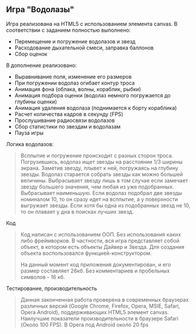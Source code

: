 Игра "Водолазы"
--------

Игра реализована на HTML5 с использованием элемента canvas.
В соответствии с заданием полностью выполнено:

  - Перемещение и погружение водолазов и звезд
  - Расходование дыхательной смеси, заправка баллонов
  - Сбор оценок

В дополнение реализовано:

  - Выравнивание поля, изменение его размеров
  - При погружении водолаз огибает контур троса
  - Анимация фона (облака, волны, кораблик, рыбки)
  - Анимация подбора оценки (водолаз немного погружается до глубины оценки)
  - Анимация удаления водолаза (поднимается к борту кораблика)
  - Расчет количества кадров в секунду (FPS)
  - Прослушивание радиосвязи водолазов
  - Сбор статистики по звездам и водолазам
  - Пауза игры

Логика водолазов:
> Всплытие и погружение происходит с разных сторон троса.
> Погрузившись, водолаз ищет звезды на расстоянии 1/3 ширины экрана.
> Заметив звезду, плывет к ней, погружаясь на глубину звезды.
> Водолаз старается собрать звезды как можно большей величины.
> Выбрасывает звезду лишь в том случае если замечает звезду большего значения, чем любая из уже подобранных. Выбрасывает наименьшую.
> Если водолаз подобрал две звезды номиналом 10, то он сразу идет на всплытие, а у поверхности выгружает звезды.
> Если хотя бы одна из подобранных звезд не 10, то он плавает у дна в поисках лучших звезд.

Код
> Код написан с использованием ООП. Без использования каких либо фреймворков. В частности, вся игра представляет собой объект, в котором есть объекты Дайвер и Звезда.
> Для создания объекта воспользовался функцией-конструктором.
> 
> На данный момент код приложения документирован, и его размер составляет 26кб.
> Без комментариев и пробельных символов - 16 кб.

Тестирование, производительность
> Данная законченная работа проверена в современных браузерах различных версий (Google Chrome, Firefox, Opera, MSIE, Safari, Opera Android), поддерживающих HTML5 элемент canvas.
> Наилучшие показатели производительности в браузере Safari (Около 100 FPS).
> В Opera под  Android около 20 fps